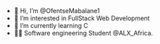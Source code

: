 - 👋 Hi, I’m @OfentseMabalane1
- 👀 I’m interested in FullStack Web Development
- 🌱 I’m currently learning C
- 👩‍💻 Software engineering Student @ALX_Africa.

<!---
OfentseMabalane1/OfentseMabalane1 is a ✨ special ✨ repository because its `README.md` (this file) appears on your GitHub profile.
You can click the Preview link to take a look at your changes.
--->
